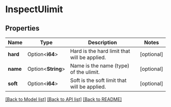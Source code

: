 # InspectUlimit

## Properties

Name | Type | Description | Notes
------------ | ------------- | ------------- | -------------
**hard** | Option<**i64**> | Hard is the hard limit that will be applied. | [optional]
**name** | Option<**String**> | Name is the name (type) of the ulimit. | [optional]
**soft** | Option<**i64**> | Soft is the soft limit that will be applied. | [optional]

[[Back to Model list]](../README.md#documentation-for-models) [[Back to API list]](../README.md#documentation-for-api-endpoints) [[Back to README]](../README.md)



